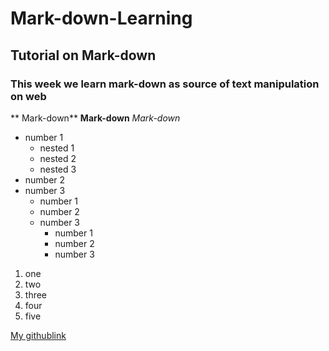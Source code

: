 # Mark-down-Learning
## Tutorial on Mark-down
### This week we learn mark-down as source of text manipulation on web
** Mark-down**
__Mark-down__
_Mark-down_
- number 1
  - nested 1
  - nested 2
  - nested 3
- number 2
- number 3
  * number 1
  * number 2
  * number 3
    + number 1
    + number 2
    + number 3
1. one
2. two
3. three
4. four
5. five


[My githublink](https://github.com/shamsua/)
